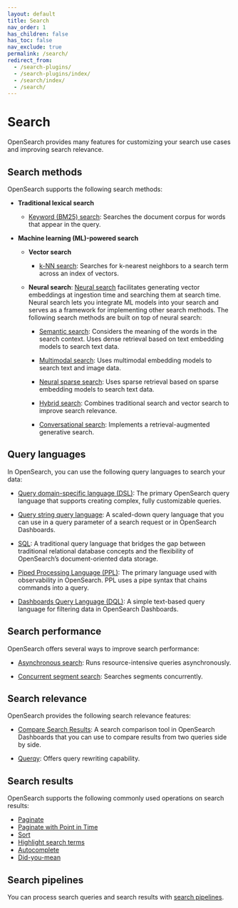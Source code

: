 ```yaml
---
layout: default
title: Search
nav_order: 1
has_children: false
has_toc: false
nav_exclude: true
permalink: /search/
redirect_from:
  - /search-plugins/
  - /search-plugins/index/
  - /search/index/
  - /search/
---
```


# Search

OpenSearch provides many features for customizing your search use cases and improving search relevance. 

## Search methods

OpenSearch supports the following search methods:

- **Traditional lexical search**

    - [Keyword (BM25) search]({{site.url}}{{site.baseurl}}/search-plugins/keyword-search/): Searches the document corpus for words that appear in the query.

- **Machine learning (ML)-powered search**

    - **Vector search**

        - [k-NN search]({{site.url}}{{site.baseurl}}/search-plugins/knn/): Searches for k-nearest neighbors to a search term across an index of vectors.

    - **Neural search**: [Neural search]({{site.url}}{{site.baseurl}}/search-plugins/neural-search/) facilitates generating vector embeddings at ingestion time and searching them at search time. Neural search lets you integrate ML models into your search and serves as a framework for implementing other search methods. The following search methods are built on top of neural search:

        - [Semantic search]({{site.url}}{{site.baseurl}}/search-plugins/semantic-search/): Considers the meaning of the words in the search context. Uses dense retrieval based on text embedding models to search text data. 

        - [Multimodal search]({{site.url}}{{site.baseurl}}/search-plugins/multimodal-search/): Uses multimodal embedding models to search text and image data. 

        - [Neural sparse search]({{site.url}}{{site.baseurl}}/search-plugins/neural-sparse-search/): Uses sparse retrieval based on sparse embedding models to search text data.

        - [Hybrid search]({{site.url}}{{site.baseurl}}/search-plugins/hybrid-search/): Combines traditional search and vector search to improve search relevance.

        - [Conversational search]({{site.url}}{{site.baseurl}}/search-plugins/conversational-search/): Implements a retrieval-augmented generative search. 

## Query languages

In OpenSearch, you can use the following query languages to search your data:

- [Query domain-specific language (DSL)]({{site.url}}{{site.baseurl}}/query-dsl/index/): The primary OpenSearch query language that supports creating complex, fully customizable queries.

- [Query string query language]({{site.url}}{{site.baseurl}}/query-dsl/full-text/query-string/): A scaled-down query language that you can use in a query parameter of a search request or in OpenSearch Dashboards.

- [SQL]({{site.url}}{{site.baseurl}}/search-plugins/sql/sql/index/): A traditional query language that bridges the gap between traditional relational database concepts and the flexibility of OpenSearch’s document-oriented data storage.

- [Piped Processing Language (PPL)]({{site.url}}{{site.baseurl}}/search-plugins/sql/ppl/index/): The primary language used with observability in OpenSearch. PPL uses a pipe syntax that chains commands into a query.

- [Dashboards Query Language (DQL)]({{site.url}}{{site.baseurl}}/dashboards/dql/): A simple text-based query language for filtering data in OpenSearch Dashboards. 

## Search performance

OpenSearch offers several ways to improve search performance:

- [Asynchronous search]({{site.url}}{{site.baseurl}}/search-plugins/async/): Runs resource-intensive queries asynchronously.

- [Concurrent segment search]({{site.url}}{{site.baseurl}}/search-plugins/concurrent-segment-search/): Searches segments concurrently.

## Search relevance

OpenSearch provides the following search relevance features:

- [Compare Search Results]({{site.url}}{{site.baseurl}}/search-plugins/search-relevance/compare-search-results/): A search comparison tool in OpenSearch Dashboards that you can use to compare results from two queries side by side. 

- [Querqy]({{site.url}}{{site.baseurl}}/search-plugins/querqy/): Offers query rewriting capability.

## Search results

OpenSearch supports the following commonly used operations on search results:

- [Paginate]({{site.url}}{{site.baseurl}}/search-plugins/searching-data/paginate/)
- [Paginate with Point in Time]({{site.url}}{{site.baseurl}}/search-plugins/point-in-time/)
- [Sort]({{site.url}}{{site.baseurl}}/search-plugins/searching-data/sort/)
- [Highlight search terms]({{site.url}}{{site.baseurl}}/search-plugins/searching-data/highlight/) 
- [Autocomplete]({{site.url}}{{site.baseurl}}/search-plugins/searching-data/autocomplete/)
- [Did-you-mean]({{site.url}}{{site.baseurl}}/search-plugins/searching-data/did-you-mean/) 

## Search pipelines

You can process search queries and search results with [search pipelines]({{site.url}}{{site.baseurl}}/search-plugins/search-pipelines/index/).
